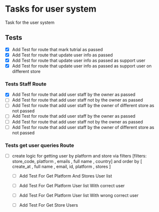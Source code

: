 # Tasks for user system
Task for the user system
## Tests
- [x] Add Test for route that mark tutrial as passed
- [x] Add Test for route that update user info as passed
- [x] Add Test for route that update user info as passed as support user
- [x] Add Test for route that update user info as passed as support user on different store

### Tests Staff Route

- [x] Add Test for route that add user staff by the owner as passed
- [ ] Add Test for route that add user staff not by the owner as passed
- [ ] Add Test for route that add user staff by the owner of different store as not passed
- [ ] Add Test for route that add user staff by the owner as passed
- [ ] Add Test for route that add user staff not by the owner as passed
- [ ] Add Test for route that add user staff by the owner of different store as not passed

### Tests get user queries Route


- [ ] create logic for getting user by platform and store via filters [filters: store_code, platform , emails , full name , country] and order by  [ create_at , full name , email,  id, platform ,  stores ]
    - [ ] Add Test For Get Platform And Stores User list
    - [ ] Add Test For Get Platform User list With correct user
    - [ ] Add Test For Get Platform User list With wrong correct user
    - [ ] Add Test For Get Store Users


